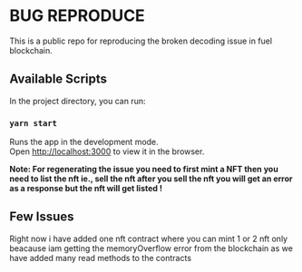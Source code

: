 # BUG REPRODUCE

This is a public repo for reproducing the broken decoding issue in fuel blockchain.

## Available Scripts

In the project directory, you can run:

### `yarn start`

Runs the app in the development mode.\
Open [http://localhost:3000](http://localhost:3000) to view it in the browser.


**Note: For regenerating the issue you need to first mint a NFT then you need to list the nft ie., sell the nft after you sell the nft you will get an error as a response but the nft will get listed !**

## Few Issues

Right now i have added one nft contract where you can mint 1 or 2 nft only beacause iam getting the memoryOverflow error from the blockchain as we have added many read methods to the contracts
